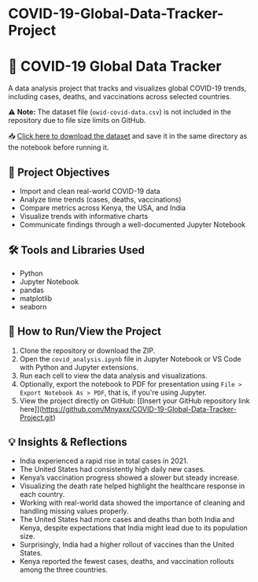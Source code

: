 # COVID-19-Global-Data-Tracker-Project
# 🦠 COVID-19 Global Data Tracker

A data analysis project that tracks and visualizes global COVID-19 trends, including cases, deaths, and vaccinations across selected countries.

⚠️ **Note:** The dataset file (`owid-covid-data.csv`) is not included in the repository due to file size limits on GitHub.

📥 [Click here to download the dataset](https://covid.ourworldindata.org/data/owid-covid-data.csv) and save it in the same directory as the notebook before running it.


## 📌 Project Objectives

* Import and clean real-world COVID-19 data
* Analyze time trends (cases, deaths, vaccinations)
* Compare metrics across Kenya, the USA, and India
* Visualize trends with informative charts
* Communicate findings through a well-documented Jupyter Notebook

## 🛠️ Tools and Libraries Used

* Python
* Jupyter Notebook
* pandas
* matplotlib
* seaborn

## 🚀 How to Run/View the Project

1. Clone the repository or download the ZIP.
2. Open the `covid_analysis.ipynb` file in Jupyter Notebook or VS Code with Python and Jupyter extensions.
3. Run each cell to view the data analysis and visualizations.
4. Optionally, export the notebook to PDF for presentation using `File > Export Notebook As > PDF`, that is, if you're using Jupyter.
5. View the project directly on GitHub: [\[Insert your GitHub repository link here]](https://github.com/Mnyaxx/COVID-19-Global-Data-Tracker-Project.git)

## 💡 Insights & Reflections

* India experienced a rapid rise in total cases in 2021.
* The United States had consistently high daily new cases.
* Kenya’s vaccination progress showed a slower but steady increase.
* Visualizing the death rate helped highlight the healthcare response in each country.
* Working with real-world data showed the importance of cleaning and handling missing values properly.
* The United States had more cases and deaths than both India and Kenya, despite expectations that India might lead due to its population size.
* Surprisingly, India had a higher rollout of vaccines than the United States.
* Kenya reported the fewest cases, deaths, and vaccination rollouts among the three countries.

